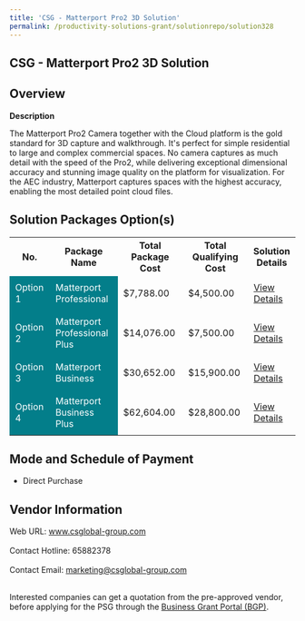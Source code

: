 ```yaml
---
title: 'CSG - Matterport Pro2 3D Solution'
permalink: /productivity-solutions-grant/solutionrepo/solution328
---
```


## CSG - Matterport Pro2 3D Solution

## Overview

**Description**

The Matterport Pro2 Camera together with the Cloud platform is the gold standard for 3D capture and walkthrough. It's perfect for simple residential to large and complex commercial spaces. No camera captures as much detail with the speed of the Pro2, while delivering exceptional dimensional accuracy and stunning image quality on the platform for visualization. For the AEC industry, Matterport captures spaces with the highest accuracy, enabling the most detailed point cloud files.

## Solution Packages Option(s)

<table>
<tr>
<th><b>No.</b></th>
<th><b>Package Name</b></th>
<th><b>Total Package Cost</b></th>
<th><b>Total Qualifying Cost</b></th>
<th><b>Solution Details</b></th>
</tr>
<tr>
<td style='padding: 10px; background-color: #037E8A; color: #FFFFFF;'>Option 1</td>
<td style='padding: 10px; background-color: #037E8A; color: #FFFFFF;'>Matterport Professional</td>
<td style='padding: 10px;'>$7,788.00</td>
<td style='padding: 10px;'>$4,500.00</td>
<td style='padding: 10px;'><a href='/images/psg/CSG_Software_20200920_Desensitised_Annex_3_Part_1.pdf' target='_blank'>View Details</a></td>
</tr>
<tr>
<td style='padding: 10px; background-color: #037E8A; color: #FFFFFF;'>Option 2</td>
<td style='padding: 10px; background-color: #037E8A; color: #FFFFFF;'>Matterport Professional Plus</td>
<td style='padding: 10px;'>$14,076.00</td>
<td style='padding: 10px;'>$7,500.00</td>
<td style='padding: 10px;'><a href='/images/psg/CSG_Software_20200920_Desensitised_Annex_3_Part_2.pdf' target='_blank'>View Details</a></td>
</tr>
<tr>
<td style='padding: 10px; background-color: #037E8A; color: #FFFFFF;'>Option 3</td>
<td style='padding: 10px; background-color: #037E8A; color: #FFFFFF;'>Matterport Business</td>
<td style='padding: 10px;'>$30,652.00</td>
<td style='padding: 10px;'>$15,900.00</td>
<td style='padding: 10px;'><a href='/images/psg/CSG_Software_20200920_Desensitised_Annex_3_Part_3.pdf' target='_blank'>View Details</a></td>
</tr>
<tr>
<td style='padding: 10px; background-color: #037E8A; color: #FFFFFF;'>Option 4</td>
<td style='padding: 10px; background-color: #037E8A; color: #FFFFFF;'>Matterport Business Plus</td>
<td style='padding: 10px;'>$62,604.00</td>
<td style='padding: 10px;'>$28,800.00</td>
<td style='padding: 10px;'><a href='/images/psg/CSG_Software_20200920_Desensitised_Annex_3_Part_4.pdf' target='_blank'>View Details</a></td>
</tr>
</table>

## Mode and Schedule of Payment

 - Direct Purchase

## Vendor Information

 Web URL: www.csglobal-group.com <br><br>Contact Hotline: 65882378 <br><br>Contact Email: marketing@csglobal-group.com <br><br>

Interested companies can get a quotation from the pre-approved vendor, before applying for the PSG through the <a href='https://www.businessgrants.gov.sg/' target='_blank' rel='noopener'>Business Grant Portal (BGP)</a>.

<script src="/jquery/resize-tables.js"></script>
